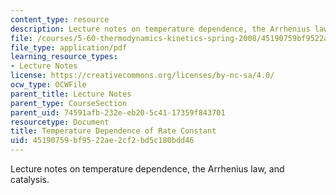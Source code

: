 ```yaml
---
content_type: resource
description: Lecture notes on temperature dependence, the Arrhenius law, and catalysis.
file: /courses/5-60-thermodynamics-kinetics-spring-2008/45190759bf9522ae2cf2bd5c180bdd46_lec_34.pdf
file_type: application/pdf
learning_resource_types:
- Lecture Notes
license: https://creativecommons.org/licenses/by-nc-sa/4.0/
ocw_type: OCWFile
parent_title: Lecture Notes
parent_type: CourseSection
parent_uid: 74591afb-232e-eb20-5c41-17359f843701
resourcetype: Document
title: Temperature Dependence of Rate Constant
uid: 45190759-bf95-22ae-2cf2-bd5c180bdd46
---
```

Lecture notes on temperature dependence, the Arrhenius law, and catalysis.
